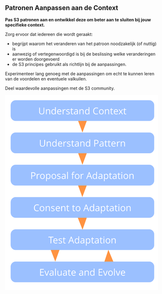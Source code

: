 ## Patronen Aanpassen aan de Context

**Pas S3 patronen aan en ontwikkel deze om beter aan te sluiten bij jouw specifieke context.**

Zorg ervoor dat iedereen die wordt geraakt:

- begrijpt waarom het veranderen van het patroon noodzakelijk (of nuttig) is
- aanwezig of vertegenwoordigd is bij de beslissing welke veranderingen er worden doorgevoerd
- de S3 principes gebruikt als richtlijn bij de aanpassingen.

Experimenteer lang genoeg met de aanpassingen om echt te kunnen leren van de voordelen en eventuele valkuilen.

Deel waardevolle aanpassingen met de S3 community.

![Fases van patronen aanpassen aan een specifieke context](img/process/adapt-pattern-to-context.png)